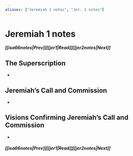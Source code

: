 ```yaml
---
aliases: ["Jeremiah 1 notes", "Jer. 1 notes"]
---
```

# Jeremiah 1 notes
##### <span class=arrow-left></span>[[isa66notes|Prev]]<span class=navigation-separator></span>[[jer1|Read]]<span class=navigation-separator></span>[[jer2notes|Next]]<span class=arrow-right></span>
## The Superscription
- 
## Jeremiah’s Call and Commission
- 
## Visions Confirming Jeremiah’s Call and Commission
- 
##### <span class=arrow-left></span>[[isa66notes|Prev]]<span class=navigation-separator></span>[[jer1|Read]]<span class=navigation-separator></span>[[jer2notes|Next]]<span class=arrow-right></span>